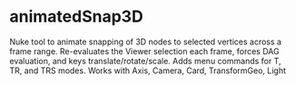 # animatedSnap3D
Nuke tool to animate snapping of 3D nodes to selected vertices across a frame range. Re-evaluates the Viewer selection each frame, forces DAG evaluation, and keys translate/rotate/scale. Adds menu commands for T, TR, and TRS modes. Works with Axis, Camera, Card, TransformGeo, Light

